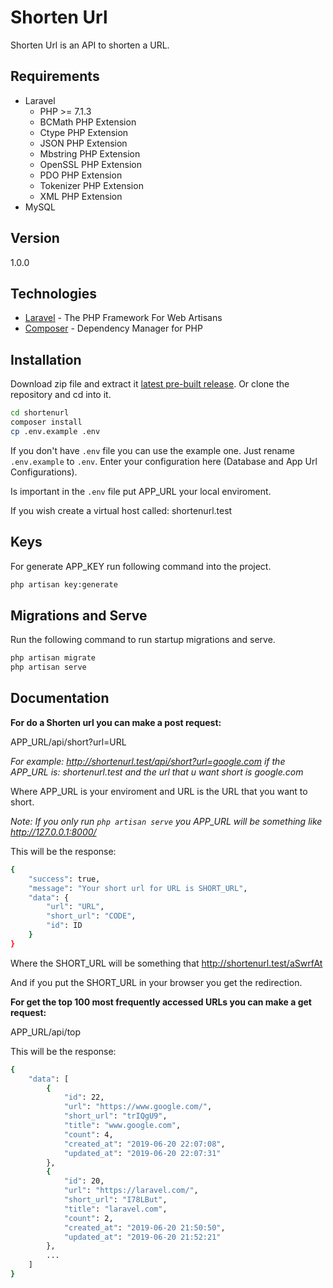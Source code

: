 # Shorten Url
Shorten Url is an API to shorten a URL.

## Requirements
  - Laravel 
       - PHP >= 7.1.3
       - BCMath PHP Extension
       - Ctype PHP Extension
       - JSON PHP Extension
       - Mbstring PHP Extension
       - OpenSSL PHP Extension
       - PDO PHP Extension
       - Tokenizer PHP Extension
       - XML PHP Extension
  - MySQL

## Version

1.0.0

## Technologies

* [Laravel] - The PHP Framework For Web Artisans
* [Composer] - Dependency Manager for PHP

## Installation

Download zip file and extract it [latest pre-built release](https://github.com/mafecordobes/shortenurl). Or clone the repository and cd into it.

```sh
cd shortenurl
composer install
cp .env.example .env
```

If you don't have `.env` file you can use the example one. Just rename `.env.example` to `.env`. Enter your configuration here (Database and App Url Configurations).

Is important in the `.env` file put APP_URL your local enviroment.

If you wish create a virtual host called: shortenurl.test

## Keys

For generate APP_KEY run following command into the project.

```sh
php artisan key:generate
```

## Migrations and Serve

Run the following command to run startup migrations and serve.

```sh
php artisan migrate
php artisan serve
```

## Documentation

**For do a Shorten url you can make a post request:** 

APP_URL/api/short?url=URL

*For example: http://shortenurl.test/api/short?url=google.com if the APP_URL is: shortenurl.test and the url that u want short is google.com*

Where APP_URL is your enviroment and URL is the URL that you want to short.

*Note: If you only run `php artisan serve` you APP_URL will be something like http://127.0.0.1:8000/*

This will be the response:

```sh
{
    "success": true,
    "message": "Your short url for URL is SHORT_URL",
    "data": {
        "url": "URL",
        "short_url": "CODE",
        "id": ID
    }
}
```
Where the SHORT_URL will be something that http://shortenurl.test/aSwrfAt

And if you put the SHORT_URL in your browser you get the redirection.

**For get the top 100 most frequently accessed URLs you can make a get request:**

APP_URL/api/top

This will be the response: 

```sh
{
    "data": [
        {
            "id": 22,
            "url": "https://www.google.com/",
            "short_url": "trIQgU9",
            "title": "www.google.com",
            "count": 4,
            "created_at": "2019-06-20 22:07:08",
            "updated_at": "2019-06-20 22:07:31"
        },
        {
            "id": 20,
            "url": "https://laravel.com/",
            "short_url": "I78LBut",
            "title": "laravel.com",
            "count": 2,
            "created_at": "2019-06-20 21:50:50",
            "updated_at": "2019-06-20 21:52:21"
        },
        ...
    ]
} 
```


[//]: # (These are reference links used in the body of this note and get stripped out when the markdown processor does 
its job. There is no need to format nicely because it shouldn't be seen. Thanks SO - http://stackoverflow.com/questions/4823468/store-comments-in-markdown-syntax)

   [Laravel]: <https://laravel.com/>
   [Composer]: <https://getcomposer.org/>
